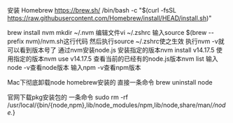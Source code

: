 安装 Homebrew  https://brew.sh/
/bin/bash -c "$(curl -fsSL https://raw.githubusercontent.com/Homebrew/install/HEAD/install.sh)"

brew install nvm
mkdir ~/.nvm
编辑文件vi ~/.zshrc
输入source $(brew --prefix nvm)/nvm.sh这行代码
然后执行source ~/.zshrc使之生效
执行nvm -v就可以看到版本号了
通过nvm安装node.js
安装指定的版本nvm install v14.17.5
使用指定的版本nvm use v14.17.5
查看当前的已经有的node.js版本nvm list
输入node -v查看node版本
输入npm -v查看npm版本




Mac下彻底卸载node
homebrew安装的
直接一条命令
brew uninstall node

官网下载pkg安装包的
一条命令
sudo rm -rf /usr/local/{bin/{node,npm},lib/node_modules/npm,lib/node,share/man/*/node.*}